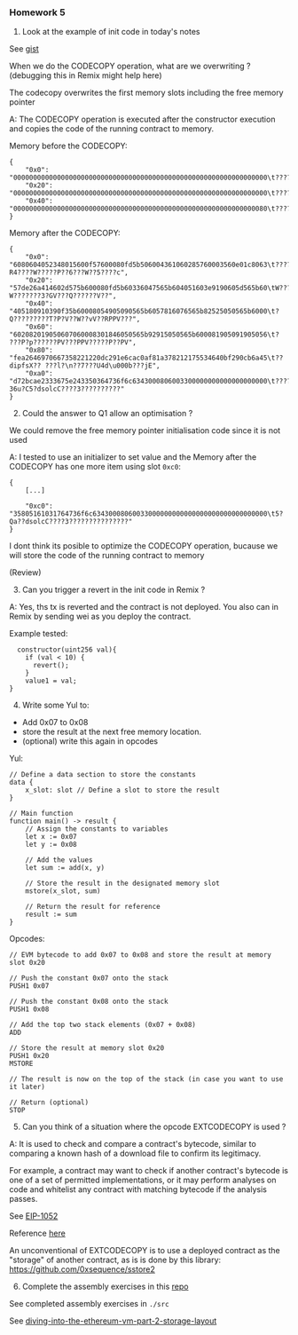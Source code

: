 ### Homework 5

1. Look at the example of init code in today's notes

See [gist](https://gist.github.com/extropyCoder/4243c0f90e6a6e97006a31f5b9265b94)

When we do the CODECOPY operation, what are we overwriting ? (debugging this in Remix might help here)

The codecopy overwrites the first memory slots including the free memory pointer

A: The CODECOPY operation is executed after the constructor execution and copies the code of the running contract to memory.

Memory before the CODECOPY:

```
{
	"0x0": "0000000000000000000000000000000000000000000000000000000000000000\t????????????????????????????????",
	"0x20": "0000000000000000000000000000000000000000000000000000000000000000\t????????????????????????????????",
	"0x40": "0000000000000000000000000000000000000000000000000000000000000080\t????????????????????????????????"
}
```

Memory after the CODECOPY:

```
{
	"0x0": "6080604052348015600f57600080fd5b506004361060285760003560e01c8063\t????R4????W?????P??6???W??5????c",
	"0x20": "57de26a414602d575b600080fd5b60336047565b604051603e9190605d565b60\tW??????W???????3?GV???Q??????V??",
	"0x40": "405180910390f35b60008054905090565b6057816076565b82525050565b6000\t?Q?????????T?P?V??W??vV??RPPV???",
	"0x60": "602082019050607060008301846050565b92915050565b600081905091905056\t? ???P?p??????PV???PPV?????P??PV",
	"0x80": "fea2646970667358221220dc291e6cac0af81a378212175534640bf290cb6a45\t??dipfsX?? ???l?\n??7???U4d\u000b???jE",
	"0xa0": "d72bcae2333675e243350364736f6c6343000806003300000000000000000000\t????36u?C5?dsolcC????3??????????"
}
```

2. Could the answer to Q1 allow an optimisation ?

We could remove the free memory pointer initialisation code since it is not used

A: I tested to use an initializer to set value and the Memory after the CODECOPY has one more item using slot `0xc0`: 

```
{
	[...]

	"0xc0": "35805161031764736f6c63430008060033000000000000000000000000000000\t5?Qa??dsolcC????3???????????????"
}
```

I dont think its posible to optimize the CODECOPY operation, bucause we will store the code of the running contract to memory 

(Review)

3. Can you trigger a revert in the init code in Remix ?

A: Yes, ths tx is reverted and the contract is not deployed. You also can in Remix by sending wei as you deploy the contract.

Example tested:

```
  constructor(uint256 val){
    if (val < 10) {
      revert();
    }
    value1 = val;
}
```

4. Write some Yul to:

- Add 0x07 to 0x08
- store the result at the next free memory location.
- (optional) write this again in opcodes

Yul:

```
// Define a data section to store the constants
data {
    x_slot: slot // Define a slot to store the result
}

// Main function
function main() -> result {
    // Assign the constants to variables
    let x := 0x07
    let y := 0x08
    
    // Add the values
    let sum := add(x, y)
    
    // Store the result in the designated memory slot
    mstore(x_slot, sum)
    
    // Return the result for reference
    result := sum
}

```

Opcodes:

```
// EVM bytecode to add 0x07 to 0x08 and store the result at memory slot 0x20

// Push the constant 0x07 onto the stack
PUSH1 0x07

// Push the constant 0x08 onto the stack
PUSH1 0x08

// Add the top two stack elements (0x07 + 0x08)
ADD

// Store the result at memory slot 0x20
PUSH1 0x20
MSTORE

// The result is now on the top of the stack (in case you want to use it later)

// Return (optional)
STOP
```

5. Can you think of a situation where the opcode EXTCODECOPY is used ?

A: It is used to check and compare a contract's bytecode, similar to comparing a known hash of a download file to confirm its legitimacy. 

For example, a contract may want to check if another contract's bytecode is one of a set of permitted implementations, or it may perform analyses on code and whitelist any contract with matching bytecode if the analysis passes. 

See [EIP-1052](https://github.com/ethereum/EIPs/blob/master/EIPS/eip-1052.md)

Reference [here](https://ethereum.stackexchange.com/a/59824/58444)

An unconventional of EXTCODECOPY is to use a deployed contract as the "storage" of another contract, as is is done by this library: https://github.com/0xsequence/sstore2

6. Complete the assembly exercises in this [repo](https://github.com/ExtropyIO/ExpertSolidityBootcamp/tree/main/exercises/assembly)

See completed assembly exercises in `./src`

See [diving-into-the-ethereum-vm-part-2-storage-layout](https://medium.com/@hayeah/diving-into-the-ethereum-vm-part-2-storage-layout-bc5349cb11b7)
